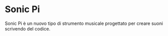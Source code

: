 # Sonic Pi

Sonic Pi è un nuovo tipo di strumento musicale progettato per creare suoni scrivendo del codice.